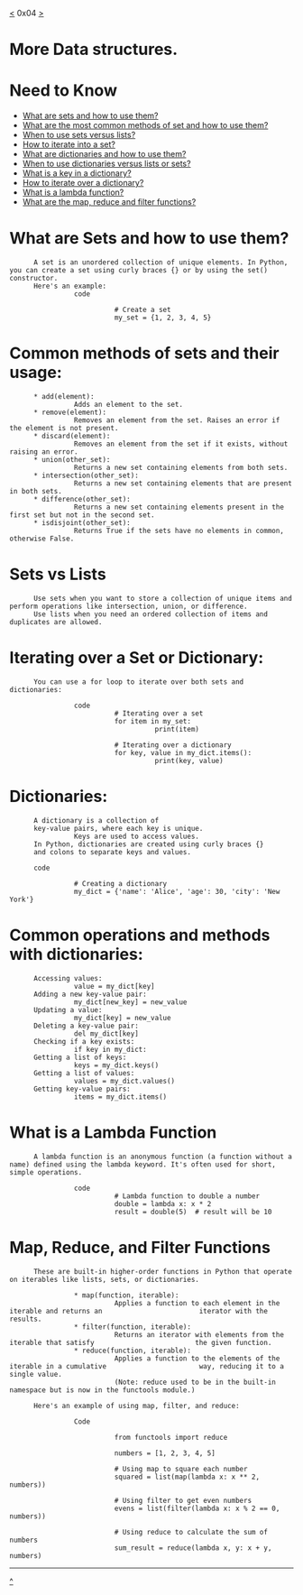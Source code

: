 [<](https://github.com/TheeKingZa/alx-higher_level_programming/tree/master/0x03-python-data_structures/README.md) 0x04 [>](https://github.com/TheeKingZa/alx-higher_level_programming/tree/master/0x05-python-exceptions/README.md)

# More Data structures.

# Need to Know
* [What are sets and how to use them?](#what-are-sets-and-how-to-use-them)
* [What are the most common methods of set and how to use them?](#common-methods-of-sets-and-their-usage)
* [When to use sets versus lists?](#sets-vs-lists)
* [How to iterate into a set?](#iterating-over-a-set-or-dictionary)
* [What are dictionaries and how to use them?](#what-are-the-dictionaries-and-how-to-use-them)
* [When to use dictionaries versus lists or sets?](#sets-vs-lists)
* [What is a key in a dictionary?](#dictionaries)
* [How to iterate over a dictionary?](#iterating-over-a-set-or-dictionary)
* [What is a lambda function?](#what-is-a-lambda-function)
* [What are the map, reduce and filter functions?](#map-reduce-and-filter-functions)

# What are Sets and how to use them?
          A set is an unordered collection of unique elements. In Python, you can create a set using curly braces {} or by using the set() constructor.
          Here's an example:
                    code

                              # Create a set
                              my_set = {1, 2, 3, 4, 5}


# Common methods of sets and their usage:

          * add(element):
                    Adds an element to the set.
          * remove(element):
                    Removes an element from the set. Raises an error if the element is not present.
          * discard(element):
                    Removes an element from the set if it exists, without raising an error.
          * union(other_set):
                    Returns a new set containing elements from both sets.
          * intersection(other_set):
                    Returns a new set containing elements that are present in both sets.
          * difference(other_set):
                    Returns a new set containing elements present in the first set but not in the second set.
          * isdisjoint(other_set):
                    Returns True if the sets have no elements in common, otherwise False.

# Sets vs Lists 
          Use sets when you want to store a collection of unique items and perform operations like intersection, union, or difference.
          Use lists when you need an ordered collection of items and duplicates are allowed.

# Iterating over a Set or Dictionary:
          You can use a for loop to iterate over both sets and dictionaries:

                    code
                              # Iterating over a set
                              for item in my_set:
                                        print(item)
                    
                              # Iterating over a dictionary
                              for key, value in my_dict.items():
                                        print(key, value)



# Dictionaries:
          A dictionary is a collection of 
          key-value pairs, where each key is unique. 
                    Keys are used to access values.
          In Python, dictionaries are created using curly braces {} 
          and colons to separate keys and values.

          code

                    # Creating a dictionary
                    my_dict = {'name': 'Alice', 'age': 30, 'city': 'New York'}

# Common operations and methods with dictionaries:
          Accessing values:
                    value = my_dict[key]
          Adding a new key-value pair:
                    my_dict[new_key] = new_value
          Updating a value:
                    my_dict[key] = new_value
          Deleting a key-value pair:
                    del my_dict[key]
          Checking if a key exists:
                    if key in my_dict:
          Getting a list of keys:
                    keys = my_dict.keys()
          Getting a list of values:
                    values = my_dict.values()
          Getting key-value pairs:
                    items = my_dict.items()

# What is a Lambda Function
          A lambda function is an anonymous function (a function without a name) defined using the lambda keyword. It's often used for short, simple operations.

                    code
                              # Lambda function to double a number
                              double = lambda x: x * 2
                              result = double(5)  # result will be 10

# Map, Reduce, and Filter Functions
          These are built-in higher-order functions in Python that operate on iterables like lists, sets, or dictionaries.

                    * map(function, iterable):
                              Applies a function to each element in the iterable and returns an                        iterator with the results.
                    * filter(function, iterable):
                              Returns an iterator with elements from the iterable that satisfy                         the given function.
                    * reduce(function, iterable):
                              Applies a function to the elements of the iterable in a cumulative                       way, reducing it to a single value.
                              (Note: reduce used to be in the built-in namespace but is now in the functools module.)

          Here's an example of using map, filter, and reduce:

                    Code

                              from functools import reduce

                              numbers = [1, 2, 3, 4, 5]

                              # Using map to square each number
                              squared = list(map(lambda x: x ** 2, numbers))

                              # Using filter to get even numbers
                              evens = list(filter(lambda x: x % 2 == 0, numbers))

                              # Using reduce to calculate the sum of numbers
                              sum_result = reduce(lambda x, y: x + y, numbers)

-------------------------------------------------------------------
[^](#more-data-structures)
